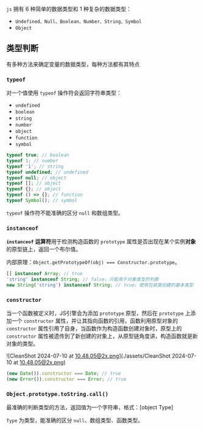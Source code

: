 `js` 拥有 6 种简单的数据类型和 1 种复杂的数据类型：

- `Undefined、Null、Boolean、Number、String、Symbol`
- `Object`

## 类型判断

有多种方法来确定变量的数据类型，每种方法都有其特点

### `typeof`

对一个值使用 `typeof` 操作符会返回字符串类型：

- `undefined`
- `boolean`
- `string`
- `number`
- `object`
- `function`
- `symbol`

```js
typeof true; // boolean
typeof 1; // number
typeof '1'; // string
typeof undefined; // undefined
typeof null; // object
typeof []; // object
typeof {}; // object
typeof () => {}; // function
typeof Symbol(); // symbol
```

`typeof` 操作符不能准确的区分 `null` 和数组类型。

### `instanceof`

**`instanceof`** **运算符**用于检测构造函数的 `prototype` 属性是否出现在某个实例**对象**的原型链上，返回一个布尔值。

内部原理：`Object.getPrototypeOf(obj) === Constructor.prototype`。

```js
[] instanceof Array; // true
'string' instanceof String; // false，只能用于对象类型的判断
new String('string') instanceof String; // true，使用包装类创建的基本类型
```

### `constructor`

当一个函数被定义时，JS引擎会为添加 `prototype` 原型，然后在 `prototype` 上添加一个 `constructor` 属性，并让其指向函数的引用，函数利用原型对象的 `constructor` 属性引用了自身，当函数作为构造函数创建对象时，原型上的 `constructor` 属性被遗传到了新创建的对象上，从原型链角度讲，构造函数就是新对象的类型。

![CleanShot 2024-07-10 at 10.48.05@2x.png](./assets/CleanShot 2024-07-10 at 10.48.05@2x.png)

```js
(new Date()).constructor === Date; // true
(new Error()).constructor === Error; // true
```

### `Object.prototype.toString.call()`

最准确的判断类型的方法，返回值为一个字符串，格式：[object Type]

`Type` 为类型，能准确的区分 `null`、数组类型、函数类型。